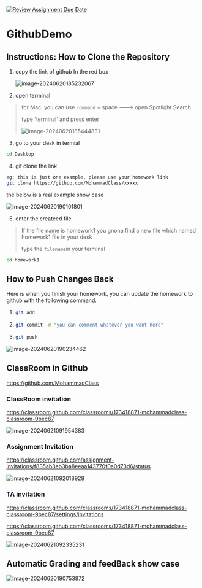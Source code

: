 [![Review Assignment Due Date](https://classroom.github.com/assets/deadline-readme-button-22041afd0340ce965d47ae6ef1cefeee28c7c493a6346c4f15d667ab976d596c.svg)](https://classroom.github.com/a/hbPDiJxe)
# GithubDemo

## Instructions: How to Clone the Repository

1. copy the link of github In the red box

   ![image-20240620185232067](https://p.ipic.vip/d0484x.png)

2. open terminal

> for Mac, you can use `command` + space  ---> open Spotlight Search
>
> type 'terminal' and press enter
>
> ![image-20240620185444831](https://p.ipic.vip/rx2koe.png)



3. go to your desk in termial

```bash
cd Desktop
```

4. git clone the link

```bash
eg: this is just one example, please use your homework link
git clone https://github.com/MohammadClass/xxxxx
```

the below is a real example show case

![image-20240620190101801](https://p.ipic.vip/5f1tzl.png)

5. enter the createed file

> If the file name is homework1
> you gnona find a new file which named homework1 file in your desk
>
> type the `filename`in your terminal

```bash
cd homework1
```

## How to Push Changes Back

Here is when you finish your homework, you can update the homework to github with the following command.

1. ```bash
   git add .
   ```

2. ```bash
   git commit -m "you can comment whatever you want here"
   ```

3. ```bash
   git push 
   ```

![image-20240620190234462](https://p.ipic.vip/0qxzhi.png)

## ClassRoom in Github

https://github.com/MohammadClass

### ClassRoom invitation

https://classroom.github.com/classrooms/173418871-mohammadclass-classroom-9bec87

![image-20240621091954383](./README.assets/image-20240621091954383.png)

### Assignment Invitation

https://classroom.github.com/assignment-invitations/f835ab3eb3ba8eeaa143770f0a0d73d6/status

![image-20240621092018928](./README.assets/image-20240621092018928.png)

### TA invitation

https://classroom.github.com/classrooms/173418871-mohammadclass-classroom-9bec87/settings/invitations



https://classroom.github.com/classrooms/173418871-mohammadclass-classroom-9bec87

![image-20240621092335231](https://p.ipic.vip/kyn8af.png)

## Automatic Grading and feedBack show case



![image-20240620190753872](https://p.ipic.vip/msgkup.png)

